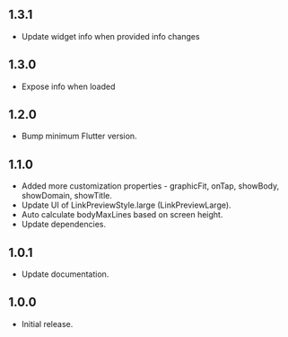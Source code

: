 ## 1.3.1

- Update widget info when provided info changes

## 1.3.0

- Expose info when loaded

## 1.2.0

- Bump minimum Flutter version.

## 1.1.0

- Added more customization properties - graphicFit, onTap, showBody, showDomain, showTitle.
- Update UI of LinkPreviewStyle.large (LinkPreviewLarge).
- Auto calculate bodyMaxLines based on screen height.
- Update dependencies.

## 1.0.1

- Update documentation.

## 1.0.0

- Initial release.
